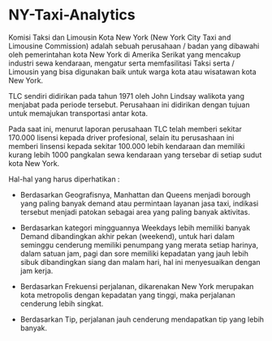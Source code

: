 # NY-Taxi-Analytics

Komisi Taksi dan Limousin Kota New York (New York City Taxi and Limousine Commission) adalah sebuah perusahaan / badan yang dibawahi oleh pemerintahan kota New York di Amerika Serikat yang mencakup industri sewa kendaraan, mengatur serta memfasilitasi Taksi serta / Limousin yang bisa digunakan baik untuk warga kota atau wisatawan kota New York.

TLC sendiri didirikan pada tahun 1971 oleh John Lindsay walikota yang menjabat pada periode tersebut. Perusahaan ini didirikan dengan tujuan untuk memajukan transportasi antar kota.

Pada saat ini, menurut laporan perusahaan TLC telah memberi sekitar 170.000 lisensi kepada driver profesional, selain itu perusashaan ini memberi linsensi kepada sekitar 100.000 lebih kendaraan dan memiliki kurang lebih 1000 pangkalan sewa kendaraan yang tersebar di setiap sudut kota New York.

Hal-hal yang harus diperhatikan :

- Berdasarkan Geografisnya, Manhattan dan Queens menjadi borough yang paling banyak demand atau permintaan layanan jasa taxi, indikasi tersebut menjadi patokan sebagai area yang paling banyak aktivitas.

- Berdasarkan kategori mingguannya Weekdays lebih memiliki banyak Demand dibandingkan akhir pekan (weekend), untuk hari dalam seminggu cenderung memiliki penumpang yang merata setiap harinya, dalam satuan jam, pagi dan sore memiliki kepadatan yang jauh lebih sibuk dibandingkan siang dan malam hari, hal ini menyesuaikan dengan jam kerja.

- Berdasarkan Frekuensi perjalanan, dikarenakan New York merupakan kota metropolis dengan kepadatan yang tinggi, maka perjalanan cenderung lebih singkat.

- Berdasarkan Tip, perjalanan jauh cenderung mendapatkan tip yang lebih banyak.
